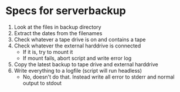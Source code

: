 # Specs for serverbackup #

1. Look at the files in backup directory
2. Extract the dates from the filenames
3. Check whatever a tape drive is on and contains a tape
4. Check whatever the external harddrive is connected
	* If it is, try to mount it
	* If mount fails, abort script and write error log
5. Copy the latest backup to tape drive and external harddrive
6. Write everything to a logfile (script will run headless)
	* No, doesn't do that. Instead write all error to stderr and normal
	output to stdout
